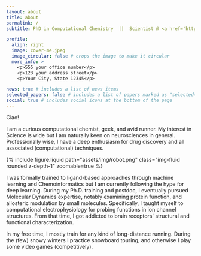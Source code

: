 ```yaml
---
layout: about
title: about
permalink: /
subtitle: PhD in Computational Chemistry  ||  Scientist @ <a href='https://servier.com/'>Servier</a>, France.

profile:
  align: right
  image: cover-me.jpeg
  image_circular: false # crops the image to make it circular
  more_info: >
    <p>555 your office number</p>
    <p>123 your address street</p>
    <p>Your City, State 12345</p>

news: true # includes a list of news items
selected_papers: false # includes a list of papers marked as "selected={true}"
social: true # includes social icons at the bottom of the page
---
```


Ciao!

I am a curious computational chemist, geek, and avid runner. My interest in Science is wide but I am naturally keen on neurosciences in general. Professionally wise, I have a deep enthusiasm for drug discovery and all associated (computational) techniques.

{% include figure.liquid path="assets/img/robot.png" class="img-fluid rounded z-depth-1" zoomable=true %}

I was formally trained to ligand-based approaches through machine learning and Chemoinformatics but I am currently following the hype for deep learning. During my Ph.D. training and postdoc, I eventually pursued Molecular Dynamics expertise, notably examining protein function, and allosteric modulation by small molecules. Specifically, I taught myself to computational electrophysiology for probing functions in ion channel structures. From that time, I got addicted to brain receptors' structural and functional characterization.

In my free time, I mostly train for any kind of long-distance running. During the (few) snowy winters I practice snowboard touring, and otherwise I play some video games (competitively).
